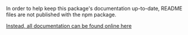 In order to help keep this package's documentation up-to-date, README files are not published with the npm package.

[Instead, all documentation can be found online here](https://github.com/blake-regalia/graphy.js)
